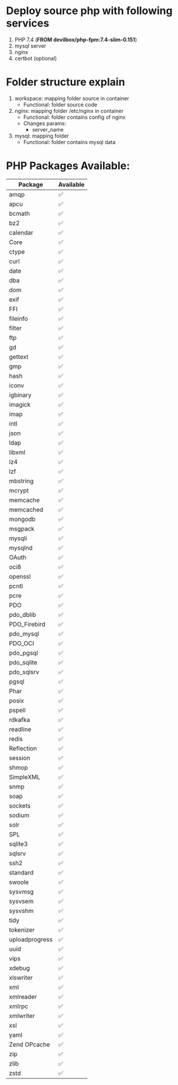 # Deploy source php with following services
1. PHP 7.4 (**FROM devilbox/php-fpm:7.4-slim-0.151**)
2. mysql server
3. nginx
4. certbot (optional)

# Folder structure explain
1. workspace: mapping folder source in container 
    + Functional: folder source code
2. nginx: mapping folder /etc/nginx in container
    + Functional: folder contains config of nginx
    + Changes params: 
        - server_name
3. mysql: mapping folder 
    + Functional: folder contains mysql data

# PHP Packages Available:
| Package | Available |
|-------------|--------|
| amqp | ✅ |
| apcu | ✅ |
| bcmath | ✅ |
| bz2 | ✅ |
| calendar | ✅ |
| Core | ✅ |
| ctype | ✅ |
| curl | ✅ |
| date | ✅ |
| dba | ✅ |
| dom | ✅ |
| exif | ✅ |
| FFI | ✅ |
| fileinfo | ✅ |
| filter | ✅ |
| ftp | ✅ |
| gd | ✅ |
| gettext | ✅ |
| gmp | ✅ |
| hash | ✅ |
| iconv | ✅ |
| igbinary | ✅ |
| imagick | ✅ |
| imap | ✅ |
| intl | ✅ |
| json | ✅ |
| ldap | ✅ |
| libxml | ✅ |
| lz4 | ✅ |
| lzf | ✅ |
| mbstring | ✅ |
| mcrypt | ✅ |
| memcache | ✅ |
| memcached | ✅ |
| mongodb | ✅ |
| msgpack | ✅ |
| mysqli | ✅ |
| mysqlnd | ✅ |
| OAuth | ✅ |
| oci8 | ✅ |
| openssl | ✅ |
| pcntl | ✅ |
| pcre | ✅ |
| PDO | ✅ |
| pdo_dblib | ✅ |
| PDO_Firebird | ✅ |
| pdo_mysql | ✅ |
| PDO_OCI | ✅ |
| pdo_pgsql | ✅ |
| pdo_sqlite | ✅ |
| pdo_sqlsrv | ✅ |
| pgsql | ✅ |
| Phar | ✅ |
| posix | ✅ |
| pspell | ✅ |
| rdkafka | ✅ |
| readline | ✅ |
| redis | ✅ |
| Reflection | ✅ |
| session | ✅ |
| shmop | ✅ |
| SimpleXML | ✅ |
| snmp | ✅ |
| soap | ✅ |
| sockets | ✅ |
| sodium | ✅ |
| solr | ✅ |
| SPL | ✅ |
| sqlite3 | ✅ |
| sqlsrv | ✅ |
| ssh2 | ✅ |
| standard | ✅ |
| swoole | ✅ |
| sysvmsg | ✅ |
| sysvsem | ✅ |
| sysvshm | ✅ |
| tidy | ✅ |
| tokenizer | ✅ |
| uploadprogress | ✅ |
| uuid | ✅ |
| vips | ✅ |
| xdebug | ✅ |
| xlswriter | ✅ |
| xml | ✅ |
| xmlreader | ✅ |
| xmlrpc | ✅ |
| xmlwriter | ✅ |
| xsl | ✅ |
| yaml | ✅ |
| Zend OPcache | ✅ |
| zip | ✅ |
| zlib | ✅ |
| zstd | ✅ |